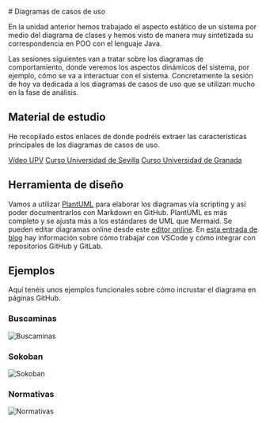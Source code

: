 
# Diagramas de casos de uso

En la unidad anterior hemos trabajado el aspecto estático de un sistema por medio del diagrama de clases y hemos visto de manera muy sintetizada su correspondencia en POO con el lenguaje Java.

Las sesiones siguientes van a tratar sobre los diagramas de comportamiento, donde veremos los aspectos dinámicos del sistema, por ejemplo, cómo se va a interactuar con el sistema. Concretamente la sesión de hoy va dedicada a los diagramas de casos de uso que se utilizan mucho en la fase de análisis.

## Material de estudio
He recopilado estos enlaces de donde podréis extraer las características principales de los diagramas de casos de uso.

[Vídeo UPV](https://www.youtube.com/watch?v=orvAkFFWo5o)
[Curso Universidad de Sevilla](http://www.lsi.us.es/~javierj/cursos_ficheros/metricaUML/CasosUsoUML.pdf)
[Curso Universidad de Granada](https://lsi.ugr.es/~mvega/docis/casos%20de%20uso.pdf)

## Herramienta de diseño
Vamos a utilizar [PlantUML](https://plantuml.com/es/use-case-diagram) para elaborar los diagramas vía scripting y así poder documentrarlos con Markdown en GitHub. PlantUML es más completo y se ajusta más a los estándares de UML que Mermaid. Se pueden editar diagramas online desde este [editor online](https://www.planttext.com/). En [esta entrada de blog](https://blog.anoff.io/2018-07-31-diagrams-with-plantuml/) hay información sobre cómo trabajar con VSCode y cómo integrar con repositorios GitHub y GitLab.

## Ejemplos
Aquí tenéis unos ejemplos funcionales sobre cómo incrustar el diagrama en páginas GitHub.

### Buscaminas

![Buscaminas](http://www.plantuml.com/plantuml/proxy?cache=no&src=https://raw.github.com/carlosgs-iesgoya/UML/master/usecase/buscaminas.puml)

### Sokoban

![Sokoban](http://www.plantuml.com/plantuml/proxy?cache=no&src=https://raw.github.com/carlosgs-iesgoya/UML/master/usecase/sokoban.puml)

### Normativas

![Normativas](http://www.plantuml.com/plantuml/proxy?cache=no&src=https://raw.github.com/carlosgs-iesgoya/UML/master/usecase/normativas.puml)